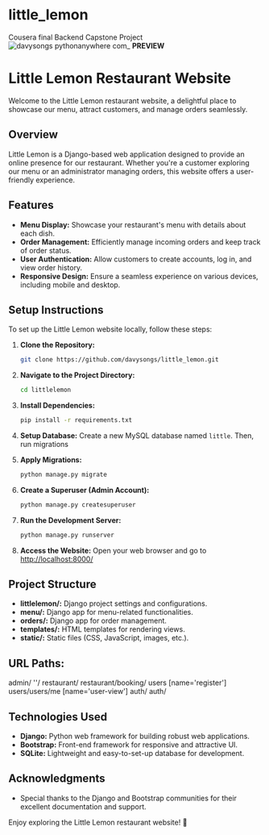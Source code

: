 # little_lemon
Cousera final Backend Capstone Project
![davysongs pythonanywhere com_](https://github.com/Davysongs/little_lemon/assets/96971058/85a07f5f-b32d-4abf-8017-34b75ffcd799)
**PREVIEW**

# Little Lemon Restaurant Website

Welcome to the Little Lemon restaurant website, a delightful place to showcase our menu, attract customers, and manage orders seamlessly.

## Overview

Little Lemon is a Django-based web application designed to provide an online presence for our restaurant. Whether you're a customer exploring our menu or an administrator managing orders, this website offers a user-friendly experience.

## Features

- **Menu Display:** Showcase your restaurant's menu with details about each dish.
- **Order Management:** Efficiently manage incoming orders and keep track of order status.
- **User Authentication:** Allow customers to create accounts, log in, and view order history.
- **Responsive Design:** Ensure a seamless experience on various devices, including mobile and desktop.

## Setup Instructions

To set up the Little Lemon website locally, follow these steps:

1. **Clone the Repository:**
   ```bash
   git clone https://github.com/davysongs/little_lemon.git
   ```

2. **Navigate to the Project Directory:**
   ```bash
   cd littlelemon
   ```

3. **Install Dependencies:**
   ```bash
   pip install -r requirements.txt
   ```
4. **Setup Database:**
Create a new MySQL database named `little`. Then, run migrations 

5. **Apply Migrations:**
   ```bash
   python manage.py migrate
   ```

6. **Create a Superuser (Admin Account):**
   ```bash
   python manage.py createsuperuser
   ```

7. **Run the Development Server:**
   ```bash
   python manage.py runserver
   ```

8. **Access the Website:**
   Open your web browser and go to [http://localhost:8000/](http://localhost:8000/)

## Project Structure

- **littlelemon/:** Django project settings and configurations.
- **menu/:** Django app for menu-related functionalities.
- **orders/:** Django app for order management.
- **templates/:** HTML templates for rendering views.
- **static/:** Static files (CSS, JavaScript, images, etc.).

## URL Paths:
admin/
''/
restaurant/
restaurant/booking/
users [name='register']
users/users/me [name='user-view']
auth/
auth/


## Technologies Used

- **Django:** Python web framework for building robust web applications.
- **Bootstrap:** Front-end framework for responsive and attractive UI.
- **SQLite:** Lightweight and easy-to-set-up database for development.



## Acknowledgments

- Special thanks to the Django and Bootstrap communities for their excellent documentation and support.

Enjoy exploring the Little Lemon restaurant website! 🍋
```

